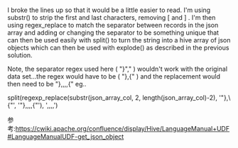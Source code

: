 



```

```






I broke the lines up so that it would be a little easier to read. I'm using substr() to strip the first and last characters, removing [ and ] . I'm then using regex_replace to match the separator between records in the json array and adding or changing the separator to be something unique that can then be used easily with split() to turn the string into a hive array of json objects which can then be used with explode() as described in the previous solution.

Note, the separator regex used here ( "}"," ) wouldn't work with the original data set...the regex would have to be ( "},\{" ) and the replacement would then need to be "},,,,{" eg..

  split(regexp_replace(substr(json_array_col, 2, length(json_array_col)-2),
            '"},\\{"', '"},,,,{"'), ',,,,')















参考:https://cwiki.apache.org/confluence/display/Hive/LanguageManual+UDF#LanguageManualUDF-get_json_object
